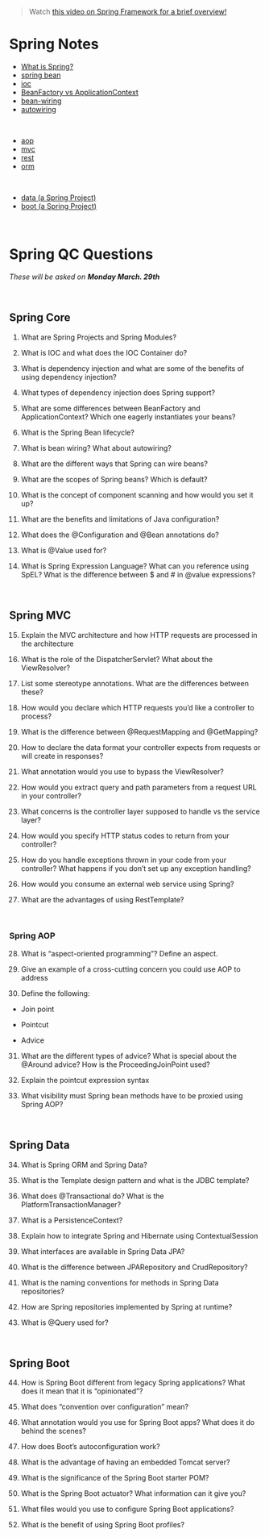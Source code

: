 > Watch [this video on Spring Framework for a brief overview!](https://www.youtube.com/watch?v=gq4S-ovWVlM&ab_channel=JavaBrains)

# Spring Notes
* [What is Spring?](https://github.com/210222-reston-java-msa/demos/blob/main/week5/spring-notes/spring.md)
* [spring bean](https://github.com/210222-reston-java-msa/demos/blob/main/week5/spring-notes/spring-bean.md)
* [ioc](https://github.com/210222-reston-java-msa/demos/blob/main/week5/spring-notes/ioc.md)
* [BeanFactory vs ApplicationContext](https://github.com/210222-reston-java-msa/demos/blob/main/week5/spring-notes/beanfactory-vs-applicationcontext.md)
* [bean-wiring](https://github.com/210222-reston-java-msa/demos/blob/main/week5/spring-notes/bean-wiring.md)
* [autowiring](https://github.com/210222-reston-java-msa/demos/blob/main/week5/spring-notes/autowiring.md)

<br/>

* [aop](https://github.com/210222-reston-java-msa/demos/blob/main/week5/spring-notes/aop.md)
* [mvc](https://github.com/210222-reston-java-msa/demos/blob/main/week5/spring-notes/mvc.md)
* [rest](https://github.com/210222-reston-java-msa/demos/blob/main/week5/spring-notes/rest.md)
* [orm](https://github.com/210222-reston-java-msa/demos/blob/main/week5/spring-notes/orm.md)

<br/>

* [data (a Spring Project)](https://github.com/210222-reston-java-msa/demos/blob/main/week5/spring-notes/spring-projects.md)
* [boot (a Spring Project)](https://github.com/210222-reston-java-msa/demos/blob/main/week5/spring-notes/spring-projects.md)

<br>

# Spring QC Questions
*These will be asked on **Monday March. 29th***

<br>

## Spring Core

1.  What are Spring Projects and Spring Modules?
    
2.  What is IOC and what does the IOC Container do?
    
3.  What is dependency injection and what are some of the benefits of using dependency injection?
    
4.  What types of dependency injection does Spring support?
    
5.  What are some differences between BeanFactory and ApplicationContext? Which one eagerly instantiates your beans?
    
6.  What is the Spring Bean lifecycle?
    
7.  What is bean wiring? What about autowiring?
    
8.  What are the different ways that Spring can wire beans?
    
9.  What are the scopes of Spring beans? Which is default?
    
10.  What is the concept of component scanning and how would you set it up?
    
11.  What are the benefits and limitations of Java configuration?
    
12.  What does the @Configuration and @Bean annotations do?
    
13.  What is @Value used for?
    
14.  What is Spring Expression Language? What can you reference using SpEL? What is the difference between $ and # in @value expressions?
    
<br>

## Spring MVC

15.  Explain the MVC architecture and how HTTP requests are processed in the architecture
    
16.  What is the role of the DispatcherServlet? What about the ViewResolver?
    
17.  List some stereotype annotations. What are the differences between these?
    
18.  How would you declare which HTTP requests you’d like a controller to process?
    
19.  What is the difference between @RequestMapping and @GetMapping?
    
20.  How to declare the data format your controller expects from requests or will create in responses?
    
21.  What annotation would you use to bypass the ViewResolver?
    
22.  How would you extract query and path parameters from a request URL in your controller?
    
23.  What concerns is the controller layer supposed to handle vs the service layer?
    
24.  How would you specify HTTP status codes to return from your controller?
    
25.  How do you handle exceptions thrown in your code from your controller? What happens if you don’t set up any exception handling?
    
26.  How would you consume an external web service using Spring?
    
27.  What are the advantages of using RestTemplate?
    
<br>

### Spring AOP

28.  What is “aspect-oriented programming”? Define an aspect.
    
29.  Give an example of a cross-cutting concern you could use AOP to address
    
30.  Define the following:
    

*  Join point
    
*  Pointcut
    
*  Advice
    

31.  What are the different types of advice? What is special about the @Around advice? How is the ProceedingJoinPoint used?
    
33.  Explain the pointcut expression syntax
    
34.  What visibility must Spring bean methods have to be proxied using Spring AOP?
        
<br>    

## Spring Data

34.  What is Spring ORM and Spring Data?
    
35.  What is the Template design pattern and what is the JDBC template?
    
36.  What does @Transactional do? What is the PlatformTransactionManager?
    
37.  What is a PersistenceContext?
    
38.  Explain how to integrate Spring and Hibernate using ContextualSession
    
39.  What interfaces are available in Spring Data JPA?
    
40.  What is the difference between JPARepository and CrudRepository?
    
41.  What is the naming conventions for methods in Spring Data repositories?
    
42.  How are Spring repositories implemented by Spring at runtime?
    
43.  What is @Query used for?
    
<br>

## Spring Boot

44.  How is Spring Boot different from legacy Spring applications? What does it mean that it is “opinionated”?
    
45.  What does “convention over configuration” mean?
    
46.  What annotation would you use for Spring Boot apps? What does it do behind the scenes?
    
47.  How does Boot’s autoconfiguration work?
    
48.  What is the advantage of having an embedded Tomcat server?
    
49.  What is the significance of the Spring Boot starter POM?
    
50.  What is the Spring Boot actuator? What information can it give you?
    
51.  What files would you use to configure Spring Boot applications?
    
52.  What is the benefit of using Spring Boot profiles?
